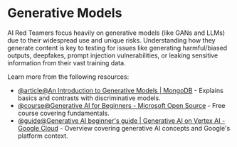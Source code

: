 # Generative Models

AI Red Teamers focus heavily on generative models (like GANs and LLMs) due to their widespread use and unique risks. Understanding how they generate content is key to testing for issues like generating harmful/biased outputs, deepfakes, prompt injection vulnerabilities, or leaking sensitive information from their vast training data.

Learn more from the following resources:

- [@article@An Introduction to Generative Models | MongoDB](https://www.mongodb.com/resources/basics/artificial-intelligence/generative-models) - Explains basics and contrasts with discriminative models.
- [@course@Generative AI for Beginners - Microsoft Open Source](https://microsoft.github.io/generative-ai-for-beginners/) - Free course covering fundamentals.
- [@guide@Generative AI beginner's guide | Generative AI on Vertex AI - Google Cloud](https://cloud.google.com/vertex-ai/generative-ai/docs/learn/overview) - Overview covering generative AI concepts and Google's platform context.
